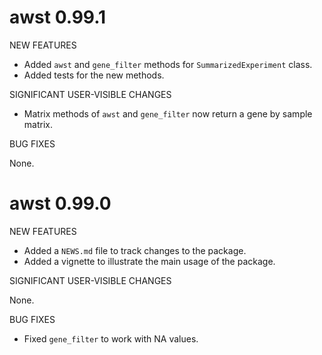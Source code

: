 # awst 0.99.1

NEW FEATURES

* Added `awst` and `gene_filter` methods for `SummarizedExperiment` class.
* Added tests for the new methods.

SIGNIFICANT USER-VISIBLE CHANGES

* Matrix methods of `awst` and `gene_filter` now return a gene by sample matrix.

BUG FIXES

None.

# awst 0.99.0

NEW FEATURES

* Added a `NEWS.md` file to track changes to the package.
* Added a vignette to illustrate the main usage of the package.

SIGNIFICANT USER-VISIBLE CHANGES

None.

BUG FIXES

* Fixed `gene_filter` to work with NA values.
